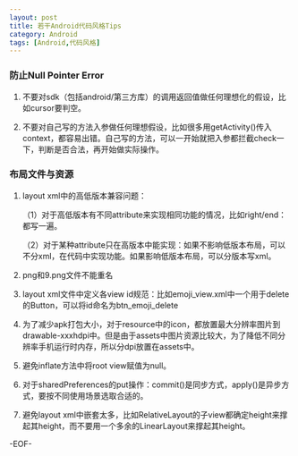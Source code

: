 ```yaml
---
layout: post
title: 若干Android代码风格Tips
category: Android
tags: [Android,代码风格]
---
```


### 防止Null Pointer Error

1. 不要对sdk（包括android/第三方库）的调用返回值做任何理想化的假设，比如cursor要判空。

2. 不要对自己写的方法入参做任何理想假设，比如很多用getActivity()传入context，都容易出错。自己写的方法，可以一开始就把入参都拦截check一下，判断是否合法，再开始做实际操作。


### 布局文件与资源

1. layout xml中的高低版本兼容问题：

    （1）对于高低版本有不同attribute来实现相同功能的情况，比如right/end：都写一遍。

    （2）对于某种attribute只在高版本中能实现：如果不影响低版本布局，可以不分xml，在代码中实现功能。如果影响低版本布局，可以分版本写xml。

2. png和9.png文件不能重名

3. layout xml文件中定义各view id规范：比如emoji_view.xml中一个用于delete的Button，可以将id命名为btn_emoji_delete

4. 为了减少apk打包大小，对于resource中的icon，都放置最大分辨率图片到drawable-xxxhdpi中。但是由于assets中图片资源比较大，为了降低不同分辨率手机运行时内存，所以分dpi放置在assets中。

5. 避免inflate方法中将root view赋值为null。

6. 对于sharedPreferences的put操作：commit()是同步方式，apply()是异步方式，要按不同使用场景选取合适的。

7. 避免layout xml中嵌套太多，比如RelativeLayout的子view都确定height来撑起其height，而不要用一个多余的LinearLayout来撑起其height。

-EOF-
